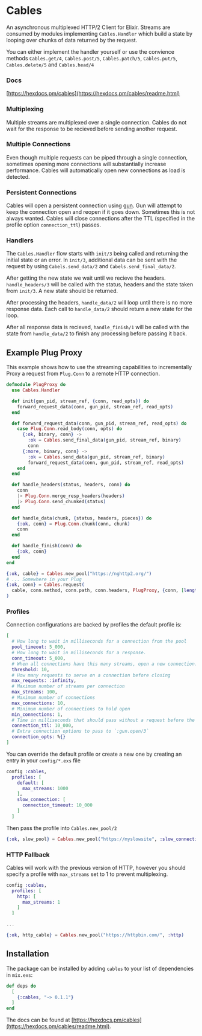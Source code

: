 # Cables

An asynchronous multiplexed HTTP/2 Client for Elixir. Streams are consumed by
modules implementing `Cables.Handler` which build a state by looping over chunks
of data returned by the request.

You can either implement the handler yourself or use the convience methods
`Cables.get/4`, `Cables.post/5`, `Cables.patch/5`, `Cables.put/5`,
`Cables.delete/5` and `Cables.head/4`

### Docs

[https://hexdocs.pm/cables](https://hexdocs.pm/cables/readme.html)

### Multiplexing

Multiple streams are multiplexed over a single connection. Cables do not wait
for the response to be recieved before sending another request.

### Multiple Connections

Even though multiple requests can be piped through a single connection, sometimes
opening more connections will substantially increase performance. Cables will automatically open new connections as load is detected.

### Persistent Connections

Cables will open a persistent connection using [gun](https://github.com/ninenines/gun).
Gun will attempt to keep the connection open and reopen if it goes down. Sometimes this is not always wanted. Cables will close connections after the TTL (specified in the profile option `connection_ttl`) passes.

### Handlers

The `Cables.Handler` flow starts with `init/3` being called and returning the initial state or an error. In `init/3`,
additional data can be sent with the request by using `Cabels.send_data/2` and `Cabels.send_final_data/2`.

After getting the new state we wait until we recieve the headers. `handle_headers/3` will be called with the
status, headers and the state taken from `init/3`. A new state should be returned.

After processing the headers, `handle_data/2` will loop until there is no more response data. Each call to `handle_data/2` should return a new state for the loop.

After all response data is recieved, `handle_finish/1` will be called with the state from `handle_data/2` to finish any processing before passing it back.


## Example Plug Proxy

This example shows how to use the streaming capabilities to incrementally Proxy a request from `Plug.Conn` to a remote HTTP connection.

```elixir
defmodule PlugProxy do
  use Cables.Handler

  def init(gun_pid, stream_ref, {conn, read_opts}) do
    forward_request_data(conn, gun_pid, stream_ref, read_opts)
  end

  def forward_request_data(conn, gun_pid, stream_ref, read_opts) do
    case Plug.Conn.read_body(conn, opts) do
      {:ok, binary, conn} ->
        :ok = Cables.send_final_data(gun_pid, stream_ref, binary)
        conn
      {:more, binary, conn} ->
        :ok = Cables.send_data(gun_pid, stream_ref, binary)
        forward_request_data(conn, gun_pid, stream_ref, read_opts)
    end
  end

  def handle_headers(status, headers, conn) do
    conn
    |> Plug.Conn.merge_resp_headers(headers)
    |> Plug.Conn.send_chunked(status)
  end

  def handle_data(chunk, {status, headers, pieces}) do
    {:ok, conn} = Plug.Conn.chunk(conn, chunk)
    conn
  end

  def handle_finish(conn) do
    {:ok, conn}
  end
end

{:ok, cable} = Cables.new_pool("https://nghttp2.org/")
# ... Somewhere in your Plug
{:ok, conn} = Cables.request(
  cable, conn.method, conn.path, conn.headers, PlugProxy, {conn, [length: 1024, read_length: 1024]}
)
```

### Profiles

Connection configurations are backed by profiles the default profile is:

```elixir
[
  # How long to wait in milliseconds for a connection from the pool
  pool_timeout: 5_000,
  # How long to wait in milliseconds for a response.
  conn_timeout: 5_000,
  # When all connections have this many streams, open a new connection.
  threshold: 10,
  # How many requests to serve on a connection before closing
  max_requests: :infinity,
  # Maximum number of streams per connection
  max_streams: 100,
  # Maximum number of connections
  max_connections: 10,
  # Minimum number of connections to hold open
  min_connections: 1,
  # Time in milliseconds that should pass without a request before the connection is closed
  connection_ttl: 10_000,
  # Extra connection options to pass to `:gun.open/3`
  connection_opts: %{}
]
```

You can override the default profile or create a new one by creating an entry in your `config/*.exs` file

```elixir
config :cables,
  profiles: [
    default: [
      max_streams: 1000
    ],
    slow_connection: [
      connection_timeout: 10_000
    ]
  ]
```

Then pass the profile into `Cables.new_pool/2`

```elixir
{:ok, slow_pool} = Cables.new_pool("https://myslowsite", :slow_connection)
```

### HTTP Fallback
Cables will work with the previous version of HTTP, however you should specify a
profile with `max_streams` set to 1 to prevent multiplexing.

```elixir
config :cables,
  profiles: [
    http: [
      max_streams: 1
    ]
  ]

...

{:ok, http_cable} = Cables.new_pool("https://httpbin.com/", :http)
```


## Installation

The package can be installed by adding `cables` to your list of dependencies in `mix.exs`:

```elixir
def deps do
  [
    {:cables, "~> 0.1.1"}
  ]
end
```

The docs can be found at [https://hexdocs.pm/cables](https://hexdocs.pm/cables/readme.html).

